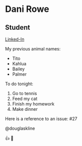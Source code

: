 
# Dani Rowe
## Student
[Linked-In](https://www.linkedin.com/in/danielle-rowe1225/)

My previous animal names: 
* Tito 
* Kahlua 
* Bailey
* Palmer

To do tonight: 
1. Go to tennis 
2. Feed my cat 
3. Finish my homework
4. Make dinner 

Here is a reference to an issue: 
#27 

@douglaskline

👍
🦖




